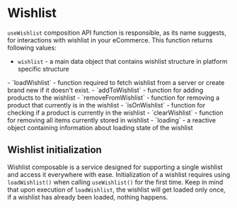 # Wishlist

`useWishlist` composition API function is responsible, as its name suggests, for interactions with wishlist in your eCommerce. This function returns following values:

- `wishlist` - a main data object that contains wishlist structure in platform specific structure
<Content slot-key="wishlist-interface" />
- `loadWishlist` - function required to fetch wishlist from a server or create brand new if it doesn't exist.  
- `addToWishlist` - function for adding products to the wishlist
- `removeFromWishlist` - function for removing a product that currently is in the wishlist
- `isOnWishlist` - function for checking if a product is currently in the wishlist
- `clearWishlist` - function for removing all items currently stored in wishlist
- `loading` - a reactive object containing information about loading state of the wishlist

## Wishlist initialization
Wishlist composable is a service designed for supporting a single wishlist and access it everywhere with ease. 
Initialization of a wishlist requires using `loadWishlist()` when calling `useWishlist()` for the first time. Keep in mind that upon
execution of `loadWishlist`, the wishlist will get loaded only once, if a wishlist has already been loaded, nothing happens.  
<Content slot-key="wishlist-initialization" />
